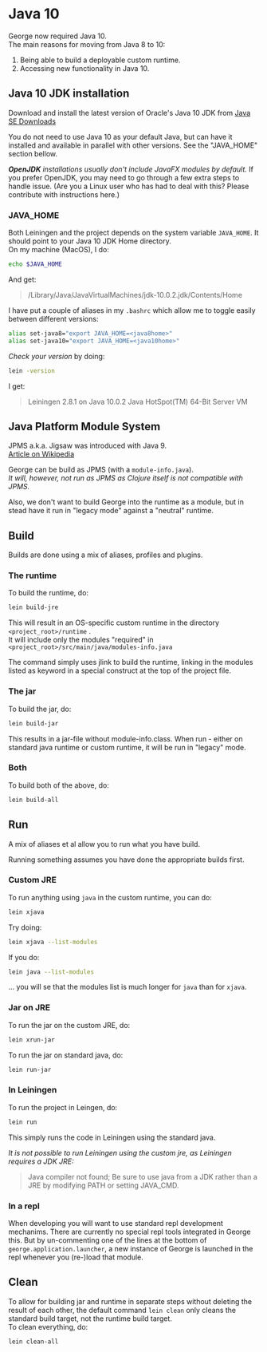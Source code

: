 # Java 10


George now required Java 10.  
The main reasons for moving from Java 8 to 10:
1. Being able to build a deployable custom runtime.
2. Accessing new functionality in Java 10.


## Java 10 JDK installation

Download and install the latest version of Oracle's Java 10 JDK from [Java SE Downloads](http://www.oracle.com/technetwork/java/javase/downloads/index.html)

You do not need to use Java 10 as your default Java, but can have it installed and available in parallel with other versions.  See the "JAVA_HOME" section bellow.
 
_**OpenJDK** installations usually don't include JavaFX modules by default._ If you prefer OpenJDK, you may need to go through a few extra steps to handle issue. 
(Are you a Linux user who has had to deal with this? Please contribute with instructions here.)

### JAVA_HOME

Both Leiningen and the project depends on the system variable `JAVA_HOME`. It should point to your Java 10 JDK Home directory.  
On my machine (MacOS), I do:
```bash
echo $JAVA_HOME
```
And get:
> /Library/Java/JavaVirtualMachines/jdk-10.0.2.jdk/Contents/Home


I have put a couple of aliases in my `.bashrc` which allow me to toggle easily between different versions:
```bash
alias set-java8="export JAVA_HOME=<java8home>"
alias set-java10="export JAVA_HOME=<java10home>"
```

_Check your version_ by doing:
```bash
lein -version
```
I get: 
> Leiningen 2.8.1 on Java 10.0.2 Java HotSpot(TM) 64-Bit Server VM


## Java Platform Module System

JPMS a.k.a. Jigsaw was introduced with Java 9.  
[Article on Wikipedia](https://en.wikipedia.org/wiki/Java_Platform_Module_System)

George can be build as JPMS (with a `module-info.java`).  
_It will, however, not run as JPMS as Clojure itself is not compatible with JPMS._

Also, we don't want to build George into the runtime as a module, but in stead have it run in "legacy mode" against a "neutral" runtime.


## Build

Builds are done using a mix of aliases, profiles and plugins.

### The runtime

To build the runtime, do:
```bash
lein build-jre
```

This will result in an OS-specific custom runtime in the directory `<project_root>/runtime` .  
It will include only the modules "required" in `<project_root>/src/main/java/modules-info.java`

The command simply uses jlink to build the runtime, linking in the modules listed as keyword in a special construct at the top of the project file.


### The jar

To build the jar, do:
```bash
lein build-jar
```

This results in a jar-file without module-info.class.  When run - either on standard java runtime or custom runtime, it will be run in "legacy" mode.  

###  Both

To build both of the above, do:
```bash
lein build-all
```


## Run

A mix of aliases et al allow you to run what you have build.

Running something assumes you have done the appropriate builds first.

### Custom JRE

To run anything using `java` in the custom runtime, you can do:
```bash
lein xjava
```
Try doing:
```bash
lein xjava --list-modules
```

If you do:
```bash
lein java --list-modules
```
... you will se that the modules list is much longer for `java` than for `xjava`.



### Jar on JRE

To run the jar on the custom JRE, do:
```bash
lein xrun-jar
```

To run the jar on standard java, do:
```bash
lein run-jar
```


### In Leiningen

To run the project in Leingen, do:
```bash
lein run
```

This simply runs the code in Leiningen using the standard java.

_It is not possible to run Leiningen using the custom jre, as Leiningen requires a JDK JRE:_

> Java compiler not found; Be sure to use java from a JDK
  rather than a JRE by modifying PATH or setting JAVA_CMD.

  
### In a repl

When developing you will want to use standard repl development mechanims.  There are currently no special repl tools integrated in George this.  But by un-commenting one of the lines at the bottom of `george.application.launcher`, a new instance of George is launched in the repl whenever you (re-)load that module. 



## Clean

To allow for building jar and runtime in separate steps without deleting the result of each other, the default command `lein clean` only cleans the standard build target, not the runtime build target.  
To clean everything, do:
```bash
lein clean-all
``` 


